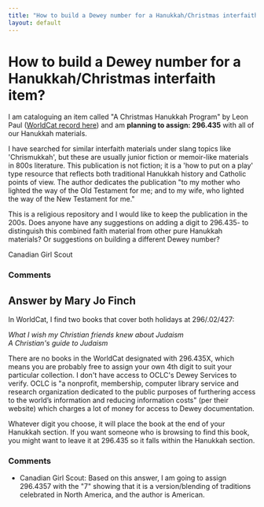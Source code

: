 ```yaml
---
title: "How to build a Dewey number for a Hanukkah/Christmas interfaith item?"
layout: default
---
```

How to build a Dewey number for a Hanukkah/Christmas interfaith item?
=====================
I am cataloguing an item called "A Christmas Hanukkah Program" by Leon
Paul ([WorldCat record
here](http://www.worldcat.org/title/christmas-hanukkah-program/oclc/083451936))
and am **planning to assign: 296.435** with all of our Hanukkah
materials.

I have searched for similar interfaith materials under slang topics like
'Chrismukkah', but these are usually junior fiction or memoir-like
materials in 800s literature. This publication is not fiction; it is a
'how to put on a play' type resource that reflects both traditional
Hanukkah history and Catholic points of view. The author dedicates the
publication "to my mother who lighted the way of the Old Testament for
me; and to my wife, who lighted the way of the New Testament for me."

This is a religious repository and I would like to keep the publication
in the 200s. Does anyone have any suggestions on adding a digit to
296.435- to distinguish this combined faith material from other pure
Hanukkah materials? Or suggestions on building a different Dewey number?

Canadian Girl Scout

### Comments ###


Answer by Mary Jo Finch
----------------
In WorldCat, I find two books that cover both holidays at 296/.02/427:

*What I wish my Christian friends knew about Judaism*\
 *A Christian's guide to Judaism*

There are no books in the WorldCat designated with 296.435X, which means
you are probably free to assign your own 4th digit to suit your
particular collection. I don't have access to OCLC's Dewey Services to
verify. OCLC is "a nonprofit, membership, computer library service and
research organization dedicated to the public purposes of furthering
access to the world’s information and reducing information costs" (per
their website) which charges a lot of money for access to Dewey
documentation.

Whatever digit you choose, it will place the book at the end of your
Hanukkah section. If you want someone who is browsing to find this book,
you might want to leave it at 296.435 so it falls within the Hanukkah
section.

### Comments ###
* Canadian Girl Scout: Based on this answer, I am going to assign 296.4357 with the "7" showing
that it is a version/blending of traditions celebrated in North America,
and the author is American.

